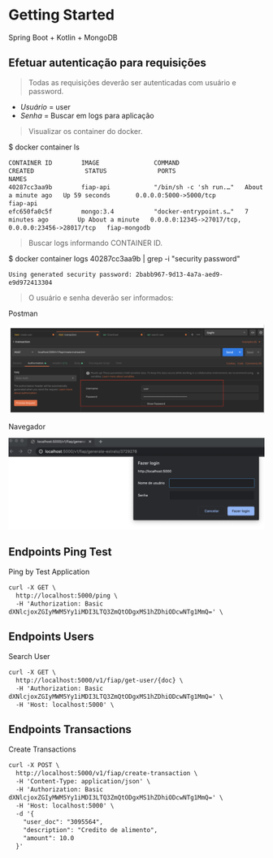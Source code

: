 # Getting Started
Spring Boot + Kotlin + MongoDB


## Efetuar autenticação para requisições
> Todas as requisições deverão ser autenticadas com usuário e password.
*   *Usuário* = user
*   *Senha* = Buscar em logs para aplicação

> Visualizar os container do docker.

$ docker container ls
```
CONTAINER ID        IMAGE               COMMAND                  CREATED              STATUS              PORTS                                                NAMES
40287cc3aa9b        fiap-api            "/bin/sh -c 'sh run.…"   About a minute ago   Up 59 seconds       0.0.0.0:5000->5000/tcp                               fiap-api
efc650fa0c5f        mongo:3.4           "docker-entrypoint.s…"   7 minutes ago        Up About a minute   0.0.0.0:12345->27017/tcp, 0.0.0.0:23456->28017/tcp   fiap-mongodb
```

> Buscar logs informando CONTAINER ID.

$ docker container logs 40287cc3aa9b | grep -i "security password"
```
Using generated security password: 2babb967-9d13-4a7a-aed9-e9d972413304
```

> O usuário e senha deverão ser informados:

Postman
<p align="center">
  <img src="https://github.com/hubeduardo/springFiap/blob/master/.github/postman.png" width="800">
</p>

Navegador

<p align="center">
  <img src="https://github.com/hubeduardo/springFiap/blob/master/.github/navegador.png" width="800">
</p>


## Endpoints Ping Test
Ping by Test Application
```
curl -X GET \
  http://localhost:5000/ping \
  -H 'Authorization: Basic dXNlcjoxZGIyMWM5Yy1iMDI3LTQ3ZmQtODgxMS1hZDhiODcwNTg1MmQ=' \
```

## Endpoints Users

Search User
```
curl -X GET \
  http://localhost:5000/v1/fiap/get-user/{doc} \
  -H 'Authorization: Basic dXNlcjoxZGIyMWM5Yy1iMDI3LTQ3ZmQtODgxMS1hZDhiODcwNTg1MmQ=' \
  -H 'Host: localhost:5000' \
```



## Endpoints Transactions

Create Transactions
```
curl -X POST \
  http://localhost:5000/v1/fiap/create-transaction \
  -H 'Content-Type: application/json' \
  -H 'Authorization: Basic dXNlcjoxZGIyMWM5Yy1iMDI3LTQ3ZmQtODgxMS1hZDhiODcwNTg1MmQ=' \
  -H 'Host: localhost:5000' \
  -d '{
  	"user_doc": "3095564",
  	"description": "Credito de alimento",
  	"amount": 10.0
  }'
```





